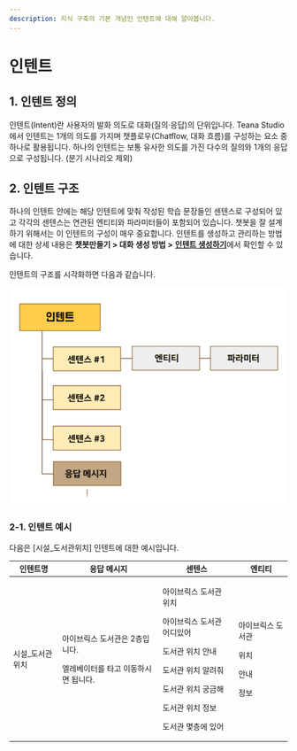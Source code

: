 ```yaml
---
description: 지식 구축의 기본 개념인 인텐트에 대해 알아봅니다.
---
```


# 인텐트

## 1. 인텐트 정의&#x20;

인텐트(Intent)란 사용자의 발화 의도로 대화(질의·응답)의 단위입니다. Teana Studio에서 인텐트는 1개의 의도를 가지며 챗플로우(Chatflow, 대화 흐름)를 구성하는 요소 중 하나로 활용됩니다. 하나의 인텐트는 보통 유사한 의도를 가진 다수의 질의와 1개의 응답으로 구성됩니다. (분기 시나리오 제외)           &#x20;

## 2. 인텐트 구조

하나의 인텐트 안에는 해당 인텐트에 맞춰 작성된 학습 문장들인 센텐스로 구성되어 있고 각각의 센텐스는 연관된 엔티티와 파라미터들이 포함되어 있습니다. 챗봇을 잘 설계하기 위해서는 이 인텐트의 구성이 매우 중요합니다. 인텐트를 생성하고 관리하는 방법에 대한 상세 내용은 **챗봇만들기 > 대화 생성 방법 >** [**인텐트 생성하기**](../undefined-1/undefined-1/undefined/#2.)에서 확인할 수 있습니다.                                          &#x20;

인텐트의 구조를 시각화하면 다음과 같습니다.

![인텐트의 구조](<../.gitbook/assets/인텐트 구조 (3).png>)

### 2-1. 인텐트 예시

다음은 \[시설\_도서관위치] 인텐트에 대한 예시입니다.&#x20;

| 인텐트명      | 응답 메시지                                                    | 센텐스                                                                                                                                        | 엔티티                                                             |
| --------- | --------------------------------------------------------- | ------------------------------------------------------------------------------------------------------------------------------------------ | --------------------------------------------------------------- |
| 시설\_도서관위치 | <p>아이브릭스 도서관은 2층입니다.</p><p>엘레베이터를 타고 이동하시면 됩니다.      </p> | <p>아이브릭스 도서관 위치</p><p>아이브릭스 도서관 어디있어</p><p>도서관 위치 안내</p><p>도서관 위치 알려줘</p><p>도서관 위치 궁금해</p><p>도서관 위치 정보</p><p>도서관 몇층에 있어               </p> | <p>아이브릭스                   도서관</p><p>위치</p><p>안내</p><p>정보  </p> |

&#x20;

&#x20;          &#x20;

